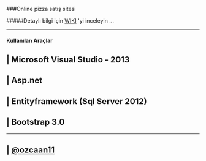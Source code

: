 ###Online pizza satış sitesi

#####Detaylı bilgi için [WIKI](../../wiki) 'yi inceleyin ...

---------

#### Kullanılan Araçlar

| Microsoft Visual Studio - 2013
----

| Asp.net 
---- 

| Entityframework (Sql Server 2012)
----

| Bootstrap 3.0
----

---------------

| [@ozcaan11](https://twitter.com/ozcaan11)
----
